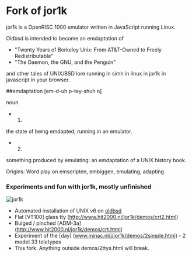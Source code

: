 # Fork of jor1k

jor1k is a OpenRISC 1000 emulator written in JavaScript running Linux.

Oldbsd is intended to become an emdaptation of
* "Twenty Years of Berkeley Unix: From AT&T-Owned to Freely Redistributable"
* "The Daemon, the GNU, and the Penguin"

and other tales of UNIX/BSD lore running in simh in linux in jor1k in javascript in your browser.


##emdaptation
[em-d-uh p-tey-shuh n] 

noun
* 1.
the state of being emdapted; running in an emulator.
* 2.
something produced by emulating:
an emdaptation of a UNIX history book.

Origins: Word play on emscripten, embiggen, emulating, adapting



### Experiments and fun with jor1k, mostly unfinished

![jor1k](http://www.oldbsd.org/ss.png)

* Automated installation of UNIX v6 on [oldbsd](http://www.oldbsd.org)
* Flat [VT100] glass tty (http://www.hit2000.nl/jor1k/demos/crt2.html)
* Bulged / pinched [ADM-3a] (http://www.hit2000.nl/jor1k/demos/crt.html)
* Experiment of the [day] (www.minac.nl/j/jor1k/demos/2simple.html) - 2 model 33 teletypes
* This fork. Anything outside demos/2ttys.html will break.

